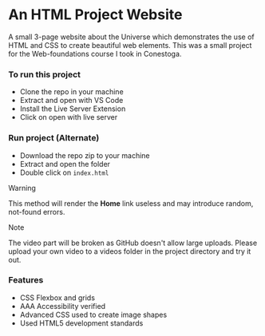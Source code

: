 # An HTML Project Website
A small 3-page website about the Universe which demonstrates the use of HTML and CSS to create beautiful web elements.
This was a small project for the Web-foundations course I took in Conestoga.

### To run this project
- Clone the repo in your machine
- Extract and open with VS Code
- Install the Live Server Extension
- Click on open with live server

### Run project (Alternate)
- Download the repo zip to your machine
- Extract and open the folder
- Double click on `index.html`

> [!WARNING]
> This method will render the **Home** link useless and may introduce random, not-found errors.

> [!NOTE]
> The video part will be broken as GitHub doesn't allow large uploads. Please upload your own video to a videos folder in the project directory and try it out.

### Features
- CSS Flexbox and grids
- AAA Accessibility verified
- Advanced CSS used to create image shapes
- Used HTML5 development standards
